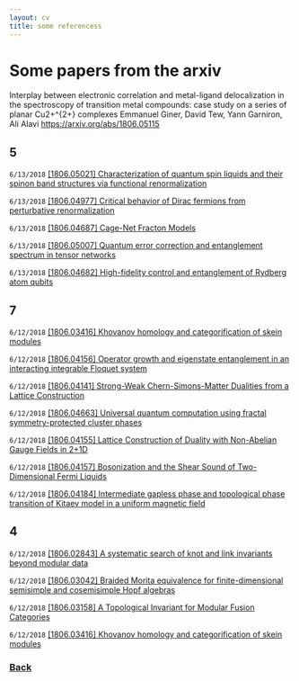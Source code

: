 ```yaml
---
layout: cv
title: some referencess
---
```


# Some papers from the arxiv

Interplay between electronic correlation and metal-ligand delocalization  in the spectroscopy of transition metal compounds: case study on a series of  planar Cu2+^{2+} complexes
Emmanuel Giner, David Tew, Yann Garniron, Ali Alavi
https://arxiv.org/abs/1806.05115

## 5 
`6/13/2018` 
 [[1806.05021] Characterization of quantum spin liquids and their spinon band structures via functional renormalization](https://arxiv.org/abs/1806.05021) 
 

`6/13/2018` 
 [[1806.04977] Critical behavior of Dirac fermions from perturbative renormalization](https://arxiv.org/abs/1806.04977) 
 

`6/13/2018` 
 [[1806.04687] Cage-Net Fracton Models](https://arxiv.org/abs/1806.04687) 
 

`6/13/2018` 
 [[1806.05007] Quantum error correction and entanglement spectrum in tensor networks](https://arxiv.org/abs/1806.05007) 
 

`6/13/2018` 
 [[1806.04682] High-fidelity control and entanglement of Rydberg atom qubits](https://arxiv.org/abs/1806.04682) 
 

## 7 
`6/12/2018` 
 [[1806.03416] Khovanov homology and categorification of skein modules](https://arxiv.org/abs/1806.03416) 
 

`6/12/2018` 
 [[1806.04156] Operator growth and eigenstate entanglement in an interacting integrable Floquet system](https://arxiv.org/abs/1806.04156) 
 

`6/12/2018` 
 [[1806.04141] Strong-Weak Chern-Simons-Matter Dualities from a Lattice Construction](https://arxiv.org/abs/1806.04141) 
 

`6/12/2018` 
 [[1806.04663] Universal quantum computation using fractal symmetry-protected cluster phases](https://arxiv.org/abs/1806.04663) 
 

`6/12/2018` 
 [[1806.04155] Lattice Construction of Duality with Non-Abelian Gauge Fields in 2+1D](https://arxiv.org/abs/1806.04155) 
 

`6/12/2018` 
 [[1806.04157] Bosonization and the Shear Sound of Two-Dimensional Fermi Liquids](https://arxiv.org/abs/1806.04157) 
 

`6/12/2018` 
 [[1806.04184] Intermediate gapless phase and topological phase transition of Kitaev model in a uniform magnetic field](https://arxiv.org/abs/1806.04184) 
 

## 4 
`6/12/2018` 
 [[1806.02843] A systematic search of knot and link invariants beyond modular data](https://arxiv.org/abs/1806.02843) 
 

`6/12/2018` 
 [[1806.03042] Braided Morita equivalence for finite-dimensional semisimple and cosemisimple Hopf algebras](https://arxiv.org/abs/1806.03042) 
 

`6/12/2018` 
 [[1806.03158] A Topological Invariant for Modular Fusion Categories](https://arxiv.org/abs/1806.03158) 
 

`6/12/2018` 
 [[1806.03416] Khovanov homology and categorification of skein modules](https://arxiv.org/abs/1806.03416) 
 
 
### [Back](./)
